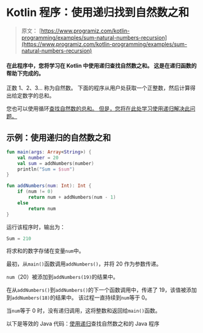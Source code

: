 # Kotlin 程序：使用递归找到自然数之和

> 原文： [https://www.programiz.com/kotlin-programming/examples/sum-natural-numbers-recursion](https://www.programiz.com/kotlin-programming/examples/sum-natural-numbers-recursion)

#### 在此程序中，您将学习在 Kotlin 中使用递归查找自然数之和。 这是在递归函数的帮助下完成的。

正数 1、2、3... 称为自然数。 下面的程序从用户处获取一个正整数，然后计算得出给定数字的总和。

您也可以使用循环[查找自然数的总和。 但是，您将在此处学习使用递归解决此问题。](/kotlin-programming/examples/sum-natural-numbers "Natural number sum using loops in Kotlin")

## 示例：使用递归的自然数之和

```kt
fun main(args: Array<String>) {
    val number = 20
    val sum = addNumbers(number)
    println("Sum = $sum")
}

fun addNumbers(num: Int): Int {
    if (num != 0)
        return num + addNumbers(num - 1)
    else
        return num
}
```

运行该程序时，输出为：

```kt
Sum = 210
```

将求和的数字存储在变量`num`中。

最初，从`main()`函数调用`addNumbers()`，并将 20 作为参数传递。

`num`（20）被添加到`addNumbers(19)`的结果中。

在从`addNumbers()`到`addNumbers()`的下一个函数调用中，传递了 19，该值被添加到`addNumbers(18)`的结果中。 该过程一直持续到`num`等于 0。

当`num`等于 0 时，没有递归调用，这将整数和返回给`main()`函数。

以下是等效的 Java 代码：[使用递归](/java-programming/examples/sum-natural-numbers-recursion "Java Program to Find Sum of Natural Numbers using Recursion")查找自然数之和的 Java 程序
